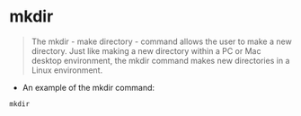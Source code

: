 # mkdir

> The mkdir - make directory - command allows the user to make a new directory. Just like making a new directory within a PC or Mac desktop environment, the mkdir command makes new directories in a Linux environment.

-  An example of the mkdir command:

`mkdir`
